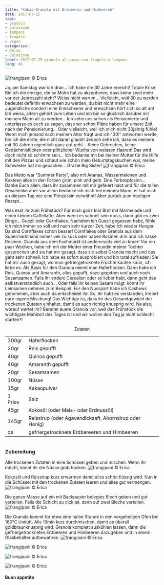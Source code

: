 ```yaml
---
title: "Kakao-Granola mit Erdbeeren und Himbeeren"
date: 2017-07-25
tags:
- granola
- colazione
- lamponi 
- fragole 
- vegan 
categories:
- Dolce
- Colazione 
label: 2017-07-25-granola-al-cacao-con-fragole-e-lamponi
lang: de 
---
```

![](../2017-07-25-granola-al-cacao-con-fragole-e-lamponi/header.jpg "frangipani © Erica")

Ja, am Samstag war ich dran... Ich habe die 30 Jahre erreicht! Totale Krise! Bin ich die einzige, die so Mühe hat zu akzeptieren, dass keine zwei mehr vor der Jahreszahl steht? Weiss nicht warum... Vielleicht, weil 30 zu werden bedeutet definitiv erwachsen zu werden, du bist nicht mehr eine Jugendliche sondern eine Erwachsene und erwachsen hört sich so alt an! Ich weiss, altern gehört zum Leben und ich bin so glücklich darüber mit meinem Mann alt zu werden... Ich sehe uns schon als Pensionierte und unterlasse es euch zu sagen, dass wir schon Pläne haben für unsere Zeit nach der Pensionierung... Oder vielleicht, weil ich mich nicht 30jährig fühle! Wenn mich jemand nach meinem Alter fragt und ich "30!" antworten werde, bin ich die erste, die nicht daran glaubt! Jedoch sehe ich, dass es meinem mit 30 Jahren eigentlich ganz gut geht... Keine Gebrechen, keine Gedächtnislücken oder plötzlicher Wuchs von weissen Haaren! Das wird doch nicht so schlimm sein... Ich bedanke mit bei meiner Mutter für die Hilfe mit den Pizzas und schaut wie schön mein Geburtstagskuchen war, meine Schwester hat ihn gebacken... Grazie Big Sister!
![](../2017-07-25-granola-al-cacao-con-fragole-e-lamponi/torta.jpg "frangipani © Erica")

Das Motto war "Summer Party", also mit Ananas, Wassermelonen und Kakteen alles in den Farben grün, pink und gelb. Eine Farbexplosion... Danke Euch allen, dass ihr zusammen mit mir gefeiert habt und für die tollen Geschenke aber vor allem bedanke ich mich bei meinem Mann, er hat mich an diesem Tag wie eine Prinzessin verwöhnt! Aber zurück zum heutigen Rezept...

Was esst ihr zum Frühstück? Für mich ganz klar Brot mit Marmelade und einen kleinen Caffellatte. Aber wenn es schnell sein muss, dann gibt es zwei Dinge... Guezli oder Cornflakes. Nachdem ich Guezli gegessen habe, fühle ich mich immer so voll und nach sehr kurzer Zeit, habe ich wieder Hunger. Da sind Cornflakes schon besser! Cornflakes oder Granola aus dem Supermarkt sind immer viel zu süss oder haben Rosinen drin und ich hasse Rosinen. Granola aus dem Fachmarkt ist andererseits viel zu teuer! Vor ein paar Wochen, habe ich mit der Mutter einer Freundin meiner Tochter gesprochen und sie hat mir gesagt, dass sie selbst Granola macht und das geht sehr schnell. Ich habe es sofort ausprobiert und bin total zufrieden! Sie hat mir auch gesagt, wo man gefriergetroknete Früchte kaufen kann, ich liebe es. Als Basis für den Granola nimmt man Haferflocken. Dann habe ich Reis, Quinoa und Amaranth, alles gepufft, dazu gegeben und auch noch Sesamsamen. Falls ihr andere Cerealien oder so lieber habt, dann geht das selbstverständlich auch... Oder falls ihr keinen Sesam mögt, könnt ihr Leinsamen nehmen zum Beispiel. Für den Nusspart habe ich Cashews genommen, aber auch da entscheidet ihr. So, ihr habt es verstanden, kreiert eure eigene Mischung! Das Wichtige ist, dass ihr das Gesamtgewicht der trockenen Zutaten einhaltet, damit es auch richtig knusprig wird.
Na also, worauf wartet ihr? Bereitet euere Granola vor, weil das Frühstück die wichtigste Mahlzeit des Tages ist und wir wollen den Tag ja nicht schlecht starten?!

<div id="wrapper" style="text-align: center">
  <div id="yourdiv" style="display: inline-block;">
    <div class="ingredients">
      <div class="ingredients-title">Zutaten</div>
           <table>
        <tbody>
          <tr>
            <td>300gr</td>
            <td>Haferflocken</td>
          </tr>
          <tr>
            <td>20gr</td>
            <td>Reis gepufft</td>
          </tr>
          <tr>
            <td>40gr</td>
            <td>Quinoa gepufft</td>
          </tr>
          <tr>
            <td>40gr</td>
            <td>Amaranth gepufft</td>
          </tr>
          <tr>
            <td>20gr</td>
            <td>Sesamsamen</td>
          </tr>
          <tr>
            <td>100gr</td>
            <td>Nüsse</td>
           </tr>
          <tr>
            <td>15gr</td>
            <td>Kakaopulver</td>
          </tr>
          <tr>
            <td>1 Prise</td>
            <td>Salz</td>
          </tr>
          <tr>
            <td>45gr</td>
            <td>Kokosöl (oder Mais- oder Erdnussöl)</td>
          </tr>
          <tr>
            <td>145gr</td>
            <td>Reissirup (oder Agavendicksaft, Ahornsirup oder Honig)</td>
          </tr>
          <tr>
            <td>qs</td>
            <td>gefriergetrocknete Erdbereeren und Himbeeren</td>
          </tr>
        </tbody>
      </table>
    </div>
  </div>
</div>


<h3>
  <font color="grey">
    <i class="fa fa-cogs"></i>
  </font> Zubereitung
</h3>

Alle trockenen Zutaten in eine Schüssel geben und mischen. Wenn ihr möcht, könnt ihr die Nüsse grob hacken.
![](../2017-07-25-granola-al-cacao-con-fragole-e-lamponi/asciutti.jpg "frangipani © Erica")

Kokosöl und Reissirup kurz erwärmen damit alles schön flüssig wird. Nun in die Schüssel mit den trockenen Zutaten leeren und alles gut vermengen.
![](../2017-07-25-granola-al-cacao-con-fragole-e-lamponi/composto.jpg "frangipani © Erica")

Die ganze Masse auf ein mit Backpapier belegtes Blech geben und gut verteilen. Falls die Schicht zu dick ist, dann auf zwei Bleche verteilen.
![](../2017-07-25-granola-al-cacao-con-fragole-e-lamponi/teglia.jpg "frangipani © Erica")

Die Granola kommt für etwa eine halbe Stunde in den vorgeheitzen Ofen bei 160°C Umluft. Alle 10min kurz durchmischen, damit es überall goldbraunknusprig wird. Granola komplett auskühlen lassen, dann die gefriergetrockneten Erdbeeren und Himbeeren dazugeben und in einem Glasbehälter aufbewahren.
![](../2017-07-25-granola-al-cacao-con-fragole-e-lamponi/risultato1.jpg "frangipani © Erica")

![](../2017-07-25-granola-al-cacao-con-fragole-e-lamponi/risultato2.jpg "frangipani © Erica")

![](../2017-07-25-granola-al-cacao-con-fragole-e-lamponi/risultato3.jpg "frangipani © Erica")

![](../2017-07-25-granola-al-cacao-con-fragole-e-lamponi/risultato4.jpg "frangipani © Erica")

<h4>Buon appetito
  <font color="red">
    <i class="fa fa-smile-o"></i>
  </font>
</h4>